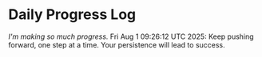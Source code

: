# Daily Progress Log

_I'm making so much progress._
Fri Aug  1 09:26:12 UTC 2025: Keep pushing forward, one step at a time. Your persistence will lead to success.
